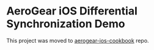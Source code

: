 # AeroGear iOS Differential Synchronization Demo
This project was moved to [aerogear-ios-cookbook](https://github.com/aerogear/aerogear-ios-cookbook/tree/master/Jedi) repo.